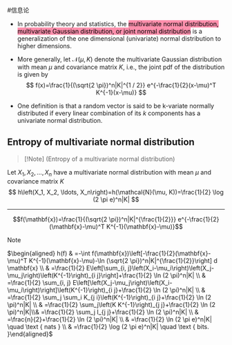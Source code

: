 #信息论 

- In probability theory and statistics, the <mark style="background: #FF5582A6;">multivariate normal distribution, multivariate Gaussian distribution, or joint normal distribution</mark> is a generalization of the one dimensional (univariate) normal distribution to higher dimensions.
- More generally, let $\mathcal{N}(\mu, K)$ denote the multivariate Gaussian distribution with mean $\mu$ and covariance matrix $K$, i.e., the joint pdf of the distribution is given by
$$
f(x)=\frac{1}{(\sqrt{2 \pi})^n|K|^{1 / 2}} e^{-\frac{1}{2}(x-\mu)^T K^{-1}(x-\mu)}
$$

- One definition is that a random vector is said to be k-variate normally distributed if every linear combination of its $k$ components has a univariate normal distribution.

## Entropy of multivariate normal distribution

>[!Note] (Entropy of a multivariate normal distribution) 

Let $X_1, X_2, \ldots, X_n$ have a multivariate normal distribution with mean $\mu$ and covariance matrix $K$
$$
h\left(X_1, X_2, \ldots, X_n\right)=h(\mathcal{N}(\mu, K))=\frac{1}{2} \log (2 \pi e)^n|K|
$$
****
$$f(\mathbf{x})=\frac{1}{(\sqrt{2 \pi})^n|K|^{\frac{1}{2}}} e^{-\frac{1}{2}(\mathbf{x}-\mu)^T K^{-1}(\mathbf{x}-\mu)}$$


>[!Note] 
$\begin{aligned} h(f) & =-\int f(\mathbf{x})\left[-\frac{1}{2}(\mathbf{x}-\mu)^T K^{-1}(\mathbf{x}-\mu)-\ln (\sqrt{2 \pi})^n|K|^{\frac{1}{2}}\right] d \mathbf{x} \\ & =\frac{1}{2} E\left[\sum_{i, j}\left(X_i-\mu_i\right)\left(X_j-\mu_j\right)\left(K^{-1}\right)_{i j}\right]+\frac{1}{2} \ln (2 \pi)^n|K| \\ & =\frac{1}{2} \sum_{i, j} E\left[\left(X_j-\mu_j\right)\left(X_i-\mu_i\right)\right]\left(K^{-1}\right)_{i j}+\frac{1}{2} \ln (2 \pi)^n|K| \\ & =\frac{1}{2} \sum_j \sum_i K_{j i}\left(K^{-1}\right)_{i j}+\frac{1}{2} \ln (2 \pi)^n|K| \\ & =\frac{1}{2} \sum_j\left(K K^{-1}\right)_{j j}+\frac{1}{2} \ln (2 \pi)^n|K|\\& =\frac{1}{2} \sum_j I_{j j}+\frac{1}{2} \ln (2 \pi)^n|K| \\ & =\frac{n}{2}+\frac{1}{2} \ln (2 \pi)^n|K| \\ & =\frac{1}{2} \ln (2 \pi e)^n|K| \quad \text { nats } \\ & =\frac{1}{2} \log (2 \pi e)^n|K| \quad \text { bits. }\end{aligned}$
